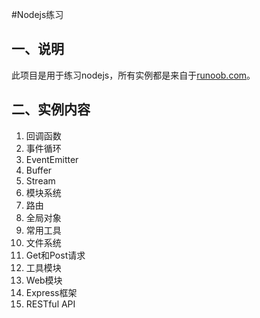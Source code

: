 #Nodejs练习

## 一、说明

   此项目是用于练习nodejs，所有实例都是来自于[runoob.com](http://www.runoob.com)。
   
## 二、实例内容

1. 回调函数
2. 事件循环
3. EventEmitter
4. Buffer
5. Stream
6. 模块系统
7. 路由
8. 全局对象
9. 常用工具
10. 文件系统
11. Get和Post请求
12. 工具模块
13. Web模块
14. Express框架
15. RESTful API